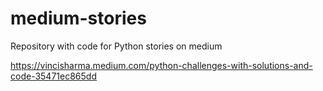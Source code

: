 # medium-stories

Repository with code for Python stories on medium

https://vincisharma.medium.com/python-challenges-with-solutions-and-code-35471ec865dd
